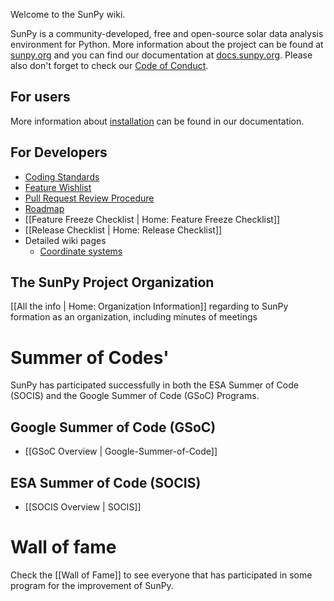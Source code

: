 Welcome to the SunPy wiki.

SunPy is a community-developed, free and open-source solar data analysis environment for Python.
More information about the project can be found at [sunpy.org](https://sunpy.org) and you can find our documentation at [docs.sunpy.org](https://docs.sunpy.org).
Please also don't forget to check our [Code of Conduct](https://sunpy.org/coc.html).

## For users
More information about [installation](https://docs.sunpy.org/en/stable/guide/installation.html) can be found in our documentation.

## For Developers
* [Coding Standards](https://docs.sunpy.org/en/latest/dev_guide/index.html)
* [Feature Wishlist](https://github.com/sunpy/sunpy/issues?q=is%3Aissue+is%3Aopen+label%3A%22Feature+Request%22)
* [Pull Request Review Procedure](https://docs.sunpy.org/en/latest/dev_guide/contents/pr_review_procedure.html#review-process)
* [Roadmap](https://github.com/sunpy/roadmap)
* [[Feature Freeze Checklist | Home: Feature Freeze Checklist]]
* [[Release Checklist | Home: Release Checklist]]
* Detailed wiki pages
  * [Coordinate systems](https://github.com/sunpy/sunpy/wiki/Coordinate-systems)

## The SunPy Project Organization
[[All the info | Home: Organization Information]] regarding to SunPy formation as an organization, including minutes of meetings

# Summer of Codes'
SunPy has participated successfully in both the ESA Summer of Code (SOCIS) and the Google Summer of Code (GSoC) Programs.

## Google Summer of Code (GSoC)
* [[GSoC Overview | Google-Summer-of-Code]]

## ESA Summer of Code (SOCIS)
* [[SOCIS Overview | SOCIS]]

# Wall of fame

Check the [[Wall of Fame]] to see everyone that has participated in some program for the improvement of SunPy.